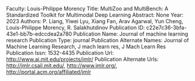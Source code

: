 Faculty: Louis-Philippe Morency
Title: MultiZoo and MultiBench: A Standardized Toolkit for Multimodal Deep Learning
Abstract: None
Year: 2023
Authors: P. Liang, Yiwei Lyu, Xiang Fan, Arav Agarwal, Yun Cheng, Louis-Philippe Morency, R. Salakhutdinov
Publication ID: c22e7c36-3bfa-43e1-bb7b-edccdea2a780
Publication Name: Journal of machine learning research
Publication Type: journal
Publication Alternate Names: Journal of Machine Learning Research, J mach learn res, J Mach Learn Res
Publication Issn: 1532-4435
Publication Url: http://www.ai.mit.edu/projects/jmlr/
Publication Alternate Urls: http://jmlr.csail.mit.edu/, http://www.jmlr.org/, http://portal.acm.org/affiliated/jmlr
